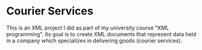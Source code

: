 # Courier Services

This is an XML project I did as part of my university course "XML programming". Its goal is to create XML documents that represent data held in a company which specializes in delivering goods (courier services).
